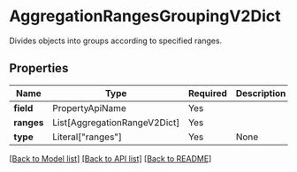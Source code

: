 # AggregationRangesGroupingV2Dict

Divides objects into groups according to specified ranges.

## Properties
| Name | Type | Required | Description |
| ------------ | ------------- | ------------- | ------------- |
**field** | PropertyApiName | Yes |  |
**ranges** | List[AggregationRangeV2Dict] | Yes |  |
**type** | Literal["ranges"] | Yes | None |


[[Back to Model list]](../../../../README.md#models-v2-link) [[Back to API list]](../../../../README.md#apis-v2-link) [[Back to README]](../../../../README.md)
